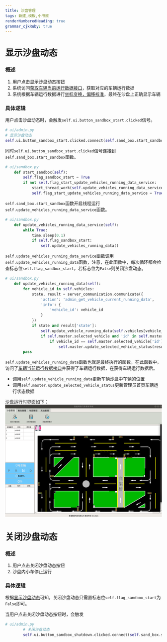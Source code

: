 ```yaml
---
title: 沙盘管理
tags: 新建,模板,小书匠
renderNumberedHeading: true
grammar_cjkRuby: true
---
```


# 显示沙盘动态
### 概述
1. 用户点击显示沙盘动态按钮
2. 系统访问[获取车辆当前运行数据接口](http://192.168.10.106:8080/project/3?p=304)，获取对应的车辆运行数据
3. 系统根据车辆运行数据进行[坐标变换，偏移校准](http://192.168.10.106:8080/project/3?p=301)，最终在沙盘上正确显示车辆
### 具体逻辑
用户点击沙盘动态时，会触发`self.ui.button_sandbox_start.clicked`信号。
``` py
# ui/admin.py
# 显示沙盘动态
self.ui.button_sandbox_start.clicked.connect(self.sand_box.start_sandbox)
```
同时`self.ui.button_sandbox_start.clicked`信号连接到`self.sand_box.start_sandbox`函数。

``` py
# ui/sandbox.py
    def start_sandbox(self):
        self.flag_sandbox_start = True
        if not self.flag_start_update_vehicles_running_data_service:
            start_thread_work(self.update_vehicles_running_data_service)
            self.flag_start_update_vehicles_running_data_service = True
```

`self.sand_box.start_sandbox`函数开启线程运行`self.update_vehicles_running_data_service`函数。

``` py
# ui/sandbox.py
    def update_vehicles_running_data_service(self):
        while True:
            time.sleep(0.1)
            if self.flag_sandbox_start:
                self.update_vehicles_running_data()
```

`self.update_vehicles_running_data_service`函数调用`self.update_vehicles_running_data`函数，注意，在此函数中，每次循环都会检查标志位`self.flag_sandbox_start`，若标志位为`False`则关闭沙盘动态。

``` py
# ui/sandbox.py
    def update_vehicles_running_data(self):
        for vehicle_id in self.vehicles:
            state, result = server_communication.communicate({
                'action': 'admin_get_vehicle_current_running_data',
                'info': {
                    'vehicle_id': vehicle_id
                }
            })
            if state and result['state']:
                self.update_vehicle_running_data(self.vehicles[vehicle_id], result['info'])
                if self.master.selected_vehicle and 'id' in self.master.selected_vehicle:
                    if vehicle_id == self.master.selected_vehicle['id']:
                        self.master.update_selected_vehicle_status(result['info'])
        pass
```
`self.update_vehicles_running_data`函数也就是最终执行的函数，在此函数中，访问了[车辆当前运行数据接口](http://192.168.10.106:8080/project/3?p=304)并获得了车辆运行数据，在获得车辆运行数据后。
- 调用`self.update_vehicle_running_data`更新车辆沙盘中车辆的位置
- 调用`self.master.update_selected_vehicle_status`更新管理员首页车辆运行状态数据

沙盘运行时界面如下：
![显示沙盘动态](./images/显示沙盘动态.png)

#  关闭沙盘动态
### 概述
1. 用户点击关闭沙盘动态按钮
2. 沙盘内小车停止运行
### 具体逻辑

根据[显示沙盘动态](http://192.168.10.106:8080/project/3?p=303)可知，关闭沙盘动态只需置标志位`self.flag_sandbox_start`为`False`即可。

当用户点击关闭沙盘动态按钮时，会触发

``` py
# ui/admin.py
        # 关闭沙盘动态
        self.ui.button_sandbox_shutdown.clicked.connect(self.sand_box.stop_sandbox)
```